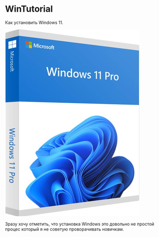 # WinTutorial


Как установить Windows 11.


![Image alt](https://github.com/BlinchikCL09/WinTutorial/blob/main/win11md5-min.jpg)


Зразу хочу отметить, что установка Windows это довольно не простой процес который я не советую проворачивать новичкам.
